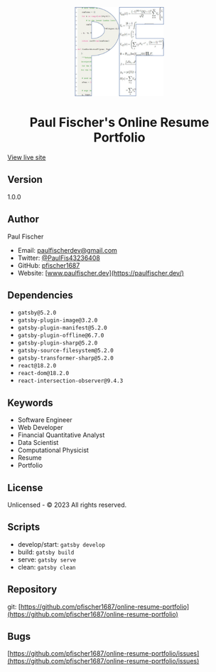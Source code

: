 <p align="center">
  <a href="https://paulfischer.dev/">
    <img alt="PF logo" src="./src/images/favicon.svg" width="200" />
  </a>
</p>
<h1 align="center">
  Paul Fischer's Online Resume Portfolio
</h1>

[View live site](https://paulfischer.dev/)

## Version

1.0.0

## Author

Paul Fischer

- Email: paulfischerdev@gmail.com
- Twitter: [@PaulFis43236408](https://twitter.com/PaulFis43236408)
- GitHub: [pfischer1687](https://github.com/pfischer1687)
- Website: [www.paulfischer.dev](https://paulfischer.dev/)

## Dependencies

- `gatsby@5.2.0`
- `gatsby-plugin-image@3.2.0`
- `gatsby-plugin-manifest@5.2.0`
- `gatsby-plugin-offline@6.7.0`
- `gatsby-plugin-sharp@5.2.0`
- `gatsby-source-filesystem@5.2.0`
- `gatsby-transformer-sharp@5.2.0`
- `react@18.2.0`
- `react-dom@18.2.0`
- `react-intersection-observer@9.4.3`

## Keywords

- Software Engineer
- Web Developer
- Financial Quantitative Analyst
- Data Scientist
- Computational Physicist
- Resume
- Portfolio

## License

Unlicensed - © 2023 All rights reserved.

## Scripts

- develop/start: `gatsby develop`
- build: `gatsby build`
- serve: `gatsby serve`
- clean: `gatsby clean`

## Repository

git: [https://github.com/pfischer1687/online-resume-portfolio](https://github.com/pfischer1687/online-resume-portfolio)

## Bugs

[https://github.com/pfischer1687/online-resume-portfolio/issues](https://github.com/pfischer1687/online-resume-portfolio/issues)
